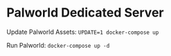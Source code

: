 # Palworld Dedicated Server

Update Palworld Assets: `UPDATE=1 docker-compose up`

Run Palworld: `docker-compose up -d`
